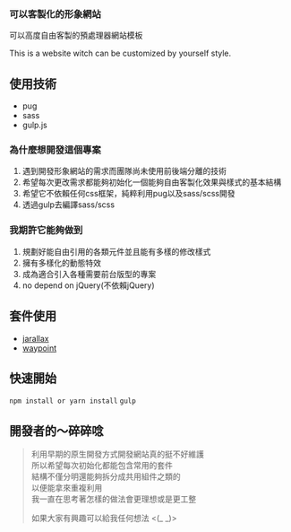 ### 可以客製化的形象網站
可以高度自由客製的預處理器網站模板  

This is a website witch can be customized by yourself style.

## 使用技術
- pug
- sass
- gulp.js

### 為什麼想開發這個專案
1. 遇到開發形象網站的需求而團隊尚未使用前後端分離的技術
2. 希望每次更改需求都能夠初始化一個能夠自由客製化效果與樣式的基本結構
3. 希望它不依賴任何css框架，純粹利用pug以及sass/scss開發  
4. 透過gulp去編譯sass/scss

### 我期許它能夠做到  
1. 規劃好能自由引用的各類元件並且能有多樣的修改樣式  
2. 擁有多樣化的動態特效
3. 成為適合引入各種需要前台版型的專案
4. no depend on jQuery(不依賴jQuery)


## 套件使用
- [jarallax](https://github.com/nk-o/jarallax)
- [waypoint](https://github.com/imakewebthings/waypoints)


## 快速開始
`npm install or yarn install`
`gulp`

## 開發者的～**碎碎唸**   
> 利用早期的原生開發方式開發網站真的挺不好維護  
> 所以希望每次初始化都能包含常用的套件    
> 結構不僅分明還能夠拆分成共用組件之類的    
> 以便能拿來重複利用  
> 我一直在思考著怎樣的做法會更理想或是更工整    
>
> 如果大家有興趣可以給我任何想法 <(_ _)>
